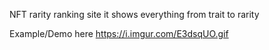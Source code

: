 NFT rarity ranking site  it  shows everything from trait  to  rarity   

Example/Demo here
https://i.imgur.com/E3dsqUO.gif

